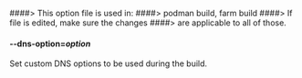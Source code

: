 ####> This option file is used in:
####>   podman build, farm build
####> If file is edited, make sure the changes
####> are applicable to all of those.
#### **--dns-option**=*option*

Set custom DNS options to be used during the build.
